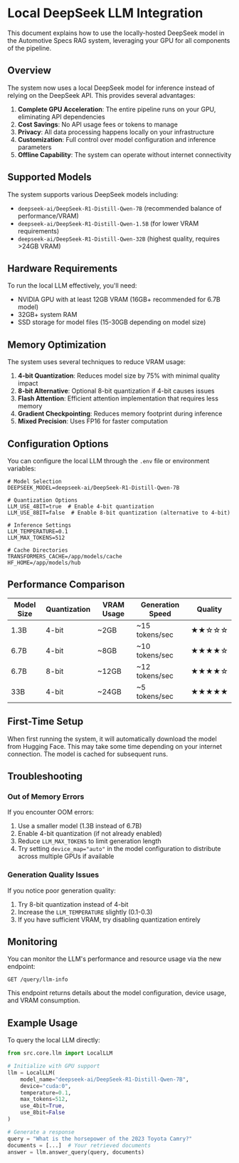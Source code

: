 # Local DeepSeek LLM Integration

This document explains how to use the locally-hosted DeepSeek model in the Automotive Specs RAG system, leveraging your GPU for all components of the pipeline.

## Overview

The system now uses a local DeepSeek model for inference instead of relying on the DeepSeek API. This provides several advantages:

1. **Complete GPU Acceleration**: The entire pipeline runs on your GPU, eliminating API dependencies
2. **Cost Savings**: No API usage fees or tokens to manage
3. **Privacy**: All data processing happens locally on your infrastructure
4. **Customization**: Full control over model configuration and inference parameters
5. **Offline Capability**: The system can operate without internet connectivity

## Supported Models

The system supports various DeepSeek models including:

- `deepseek-ai/DeepSeek-R1-Distill-Qwen-7B` (recommended balance of performance/VRAM)
- `deepseek-ai/DeepSeek-R1-Distill-Qwen-1.5B` (for lower VRAM requirements)
- `deepseek-ai/DeepSeek-R1-Distill-Qwen-32B` (highest quality, requires >24GB VRAM)

## Hardware Requirements

To run the local LLM effectively, you'll need:

- NVIDIA GPU with at least 12GB VRAM (16GB+ recommended for 6.7B model)
- 32GB+ system RAM
- SSD storage for model files (15-30GB depending on model size)

## Memory Optimization

The system uses several techniques to reduce VRAM usage:

1. **4-bit Quantization**: Reduces model size by 75% with minimal quality impact
2. **8-bit Alternative**: Optional 8-bit quantization if 4-bit causes issues
3. **Flash Attention**: Efficient attention implementation that requires less memory
4. **Gradient Checkpointing**: Reduces memory footprint during inference
5. **Mixed Precision**: Uses FP16 for faster computation

## Configuration Options

You can configure the local LLM through the `.env` file or environment variables:

```
# Model Selection
DEEPSEEK_MODEL=deepseek-ai/DeepSeek-R1-Distill-Qwen-7B

# Quantization Options
LLM_USE_4BIT=true  # Enable 4-bit quantization
LLM_USE_8BIT=false  # Enable 8-bit quantization (alternative to 4-bit)

# Inference Settings
LLM_TEMPERATURE=0.1
LLM_MAX_TOKENS=512

# Cache Directories
TRANSFORMERS_CACHE=/app/models/cache
HF_HOME=/app/models/hub
```

## Performance Comparison

| Model Size | Quantization | VRAM Usage | Generation Speed | Quality |
|------------|--------------|------------|------------------|---------|
| 1.3B       | 4-bit        | ~2GB       | ~15 tokens/sec   | ★★☆☆☆   |
| 6.7B       | 4-bit        | ~8GB       | ~10 tokens/sec   | ★★★★☆   |
| 6.7B       | 8-bit        | ~12GB      | ~12 tokens/sec   | ★★★★☆   |
| 33B        | 4-bit        | ~24GB      | ~5 tokens/sec    | ★★★★★   |

## First-Time Setup

When first running the system, it will automatically download the model from Hugging Face. This may take some time depending on your internet connection. The model is cached for subsequent runs.

## Troubleshooting

### Out of Memory Errors

If you encounter OOM errors:

1. Use a smaller model (1.3B instead of 6.7B)
2. Enable 4-bit quantization (if not already enabled)
3. Reduce `LLM_MAX_TOKENS` to limit generation length
4. Try setting `device_map="auto"` in the model configuration to distribute across multiple GPUs if available

### Generation Quality Issues

If you notice poor generation quality:

1. Try 8-bit quantization instead of 4-bit
2. Increase the `LLM_TEMPERATURE` slightly (0.1-0.3)
3. If you have sufficient VRAM, try disabling quantization entirely

## Monitoring

You can monitor the LLM's performance and resource usage via the new endpoint:

```
GET /query/llm-info
```

This endpoint returns details about the model configuration, device usage, and VRAM consumption.

## Example Usage

To query the local LLM directly:

```python
from src.core.llm import LocalLLM

# Initialize with GPU support
llm = LocalLLM(
    model_name="deepseek-ai/DeepSeek-R1-Distill-Qwen-7B",
    device="cuda:0",
    temperature=0.1,
    max_tokens=512,
    use_4bit=True,
    use_8bit=False
)

# Generate a response
query = "What is the horsepower of the 2023 Toyota Camry?"
documents = [...]  # Your retrieved documents
answer = llm.answer_query(query, documents)
```
